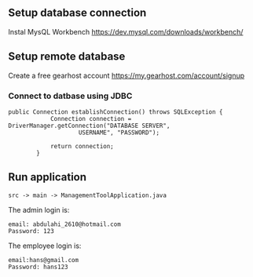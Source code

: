 ## Setup database connection

Instal MysQL Workbench https://dev.mysql.com/downloads/workbench/

## Setup remote database

Create a free gearhost account https://my.gearhost.com/account/signup

### Connect to datbase using JDBC

```
public Connection establishConnection() throws SQLException {
            Connection connection = DriverManager.getConnection("DATABASE SERVER",
                    USERNAME", "PASSWORD");

            return connection;
        }
```

## Run application

```
src -> main -> ManagementToolApplication.java
```

The admin login is:

```
email: abdulahi_2610@hotmail.com
Password: 123
```

The employee login is:

```
email:hans@gmail.com
Password: hans123
```
